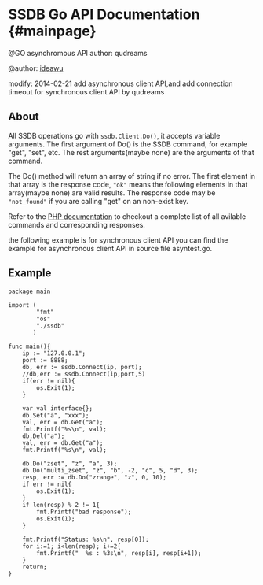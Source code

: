 SSDB Go API Documentation {#mainpage}
============
@GO asynchromous API author: qudreams

@author: [ideawu](http://www.ideawu.com/)

modify:
	2014-02-21 add asynchronous client API,and add connection timeout for synchronous client API by qudreams

## About

All SSDB operations go with ```ssdb.Client.Do()```, it accepts variable arguments. The first argument of Do() is the SSDB command, for example "get", "set", etc. The rest arguments(maybe none) are the arguments of that command.

The Do() method will return an array of string if no error. The first element in that array is the response code, ```"ok"``` means the following elements in that array(maybe none) are valid results. The response code may be ```"not_found"``` if you are calling "get" on an non-exist key.

Refer to the [PHP documentation](http://www.ideawu.com/ssdb/docs/php/) to checkout a complete list of all avilable commands and corresponding responses.

the following example is for synchronous client API
you can find the example for asynchronous client API in source file asyntest.go.

## Example

	package main
	
	import (
			"fmt"
			"os"
			"./ssdb"
		   )
		   
	func main(){
		ip := "127.0.0.1";
		port := 8888;
		db, err := ssdb.Connect(ip, port);
		//db,err := ssdb.Connect(ip,port,5)
		if(err != nil){
			os.Exit(1);
		}
		
		var val interface{};
		db.Set("a", "xxx");
		val, err = db.Get("a");
		fmt.Printf("%s\n", val);
		db.Del("a");
		val, err = db.Get("a");
		fmt.Printf("%s\n", val);
		
		db.Do("zset", "z", "a", 3);
		db.Do("multi_zset", "z", "b", -2, "c", 5, "d", 3);
		resp, err := db.Do("zrange", "z", 0, 10);
		if err != nil{
			os.Exit(1);
		}
		if len(resp) % 2 != 1{
			fmt.Printf("bad response");
			os.Exit(1);
		}
		
		fmt.Printf("Status: %s\n", resp[0]);
		for i:=1; i<len(resp); i+=2{
			fmt.Printf("  %s : %3s\n", resp[i], resp[i+1]);
		}
		return;
	}

